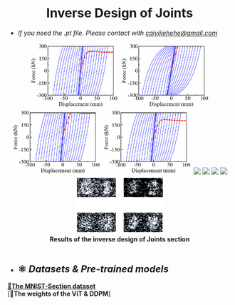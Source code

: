 <div align=center>
  
# Inverse Design of Joints
  
</div> 


* *If you need the .pt file. Please contact with caiyijiehehe@gmail.com*

<div align=center>
  <img width="200" src="Chart/Curve_1.gif"/>
  <img width="200" src="Chart/Curve_2.gif"/>
  <img width="200" src="Chart/Curve_3.gif"/>
  <img width="200" src="Chart/Curve_4.gif"/>
  <img width="200" src="Chart/Section_1.gif"/>
  <img width="200" src="Chart/Section_2.gif"/>
  <img width="200" src="Chart/Section_3.gif"/>
  <img width="200" src="Chart/Section_4.gif"/>
  <img width="200" src="Chart/Section_DDPM.gif"/>
   <div align=center><strong>Results of the inverse design of Joints section</strong></div>
</div><br>    


* ## ⚛️ **_Datasets & Pre-trained models_**    
[**🔗The MNIST-Section dataset**](https://github.com/YijieCai/Inverse-design-of-beam-column-joints/releases/tag/Dataset)     
[**🔗The weights of the ViT & DDPM**]

<div align=center>

